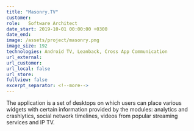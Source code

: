 ```yaml
---
title: "Masonry.TV"
customer:
role:	Software Architect
date_start: 2019-10-01 00:00:00 +0300
date_end:
image: /assets/project/masonry.png
image_size: 192
technologies: Android TV, Leanback, Cross App Communication
url_external: 
url_customer:
url_local: false
url_store: 
fullview: false
excerpt_separator: <!--more-->
---
```

The application is a set of desktops on which users can place various widgets with certain information provided by the modules: analytics and crashlytics, social network timelines, videos from popular streaming services and IP TV.
